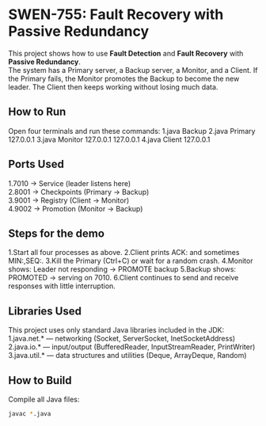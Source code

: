 # SWEN-755: Fault Recovery with Passive Redundancy

This project shows how to use **Fault Detection** and **Fault Recovery** with **Passive Redundancy**.  
The system has a Primary server, a Backup server, a Monitor, and a Client. If the Primary fails, the Monitor promotes the Backup to become the new leader. The Client then keeps working without losing much data.

## How to Run
Open four terminals and run these commands:
1.java Backup
2.java Primary 127.0.0.1
3.java Monitor 127.0.0.1 127.0.0.1
4.java Client 127.0.0.1

## Ports Used
1.7010 → Service (leader listens here)  
2.8001 → Checkpoints (Primary → Backup)  
3.9001 → Registry (Client → Monitor)  
4.9002 → Promotion (Monitor → Backup)  

## Steps for the demo
1.Start all four processes as above.
2.Client prints ACK:<number> and sometimes MIN:<value>,SEQ:<number>.
3.Kill the Primary (Ctrl+C) or wait for a random crash.
4.Monitor shows: Leader not responding → PROMOTE backup
5.Backup shows: PROMOTED → serving on 7010.
6.Client continues to send and receive responses with little interruption.

## Libraries Used
This project uses only standard Java libraries included in the JDK:
1.java.net.* — networking (Socket, ServerSocket, InetSocketAddress)
2.java.io.* — input/output (BufferedReader, InputStreamReader, PrintWriter)
3.java.util.* — data structures and utilities (Deque, ArrayDeque, Random)


## How to Build

Compile all Java files:
```bash
javac *.java


